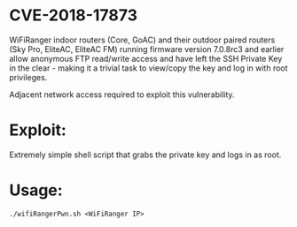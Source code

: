 # CVE-2018-17873

WiFiRanger indoor routers (Core, GoAC) and their outdoor paired routers (Sky Pro, EliteAC, EliteAC FM) running firmware version 7.0.8rc3 and earlier allow anonymous FTP read/write access and have left the SSH Private Key in the clear - making it a trivial task to view/copy the key and log in with root privileges.

Adjacent network access required to exploit this vulnerability.

# Exploit:
Extremely simple shell script that grabs the private key and logs in as root.

# Usage:
```./wifiRangerPwn.sh <WiFiRanger IP>```
